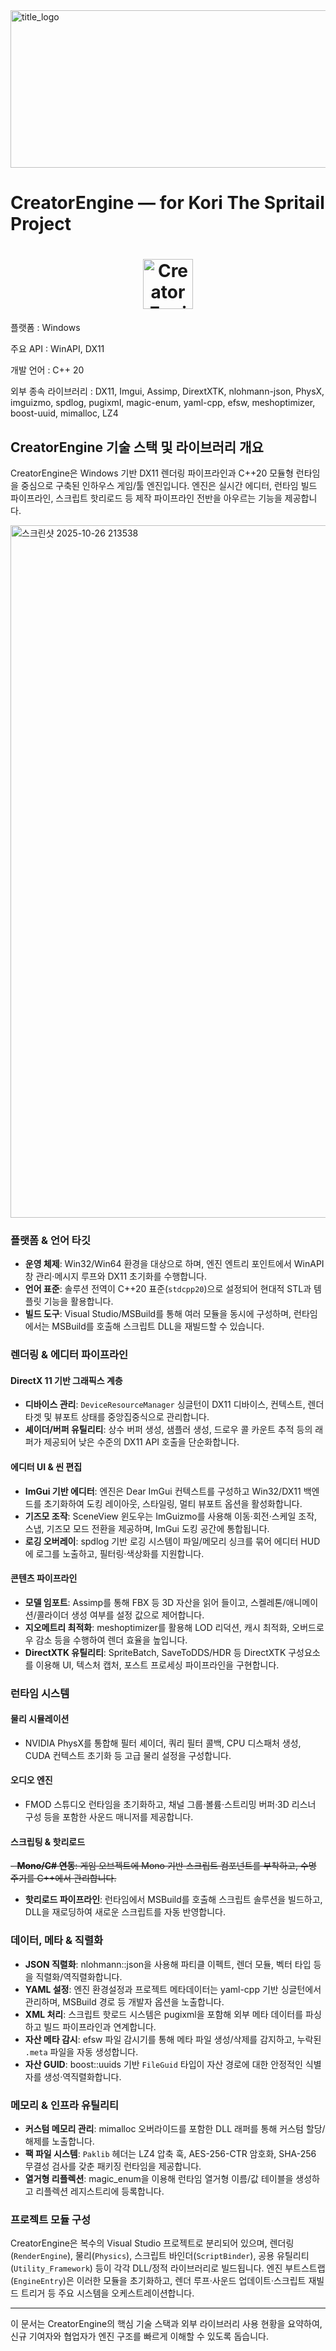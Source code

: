 <img width="508" height="252" alt="title_logo" src="https://github.com/user-attachments/assets/6629d62f-83b2-4e3e-866e-65dedafb3400" />

# CreatorEngine — for <a>Kori The Spritail</a> Project

<h1 align="center">
<img src="https://github.com/user-attachments/assets/b9a0307e-6e61-4c6f-8d68-44f74e6d1609" alt="Creator Engine" height="80">
</h1>

플랫폼 : Windows

주요 API : WinAPI, DX11

개발 언어 : C++ 20

외부 종속 라이브러리 : DX11, Imgui, Assimp, DirextXTK, nlohmann-json, PhysX, imguizmo, spdlog, pugixml, magic-enum, yaml-cpp, efsw, meshoptimizer, boost-uuid, mimalloc, LZ4

## CreatorEngine 기술 스택 및 라이브러리 개요

CreatorEngine은 Windows 기반 DX11 렌더링 파이프라인과 C++20 모듈형 런타임을 중심으로 구축된 인하우스 게임/툴 엔진입니다. 엔진은 실시간 에디터, 런타임 빌드 파이프라인, 스크립트 핫리로드 등 제작 파이프라인 전반을 아우르는 기능을 제공합니다.

<img width="1917" height="1108" alt="스크린샷 2025-10-26 213538" src="https://github.com/user-attachments/assets/8eb2e961-ec65-457b-b90b-1f17bb39c18f" />

### 플랫폼 & 언어 타깃
- **운영 체제**: Win32/Win64 환경을 대상으로 하며, 엔진 엔트리 포인트에서 WinAPI 창 관리·메시지 루프와 DX11 초기화를 수행합니다.
- **언어 표준**: 솔루션 전역이 C++20 표준(`stdcpp20`)으로 설정되어 현대적 STL과 템플릿 기능을 활용합니다.
- **빌드 도구**: Visual Studio/MSBuild를 통해 여러 모듈을 동시에 구성하며, 런타임에서는 MSBuild를 호출해 스크립트 DLL을 재빌드할 수 있습니다.

### 렌더링 & 에디터 파이프라인
#### DirectX 11 기반 그래픽스 계층
- **디바이스 관리**: `DeviceResourceManager` 싱글턴이 DX11 디바이스, 컨텍스트, 렌더타겟 및 뷰포트 상태를 중앙집중식으로 관리합니다.
- **셰이더/버퍼 유틸리티**: 상수 버퍼 생성, 샘플러 생성, 드로우 콜 카운트 추적 등의 래퍼가 제공되어 낮은 수준의 DX11 API 호출을 단순화합니다.

#### 에디터 UI & 씬 편집
- **ImGui 기반 에디터**: 엔진은 Dear ImGui 컨텍스트를 구성하고 Win32/DX11 백엔드를 초기화하여 도킹 레이아웃, 스타일링, 멀티 뷰포트 옵션을 활성화합니다.
- **기즈모 조작**: SceneView 윈도우는 ImGuizmo를 사용해 이동·회전·스케일 조작, 스냅, 기즈모 모드 전환을 제공하며, ImGui 도킹 공간에 통합됩니다.
- **로깅 오버레이**: spdlog 기반 로깅 시스템이 파일/메모리 싱크를 묶어 에디터 HUD에 로그를 노출하고, 필터링·색상화를 지원합니다.

#### 콘텐츠 파이프라인
- **모델 임포트**: Assimp를 통해 FBX 등 3D 자산을 읽어 들이고, 스켈레톤/애니메이션/콜라이더 생성 여부를 설정 값으로 제어합니다.
- **지오메트리 최적화**: meshoptimizer를 활용해 LOD 리덕션, 캐시 최적화, 오버드로우 감소 등을 수행하여 렌더 효율을 높입니다.
- **DirectXTK 유틸리티**: SpriteBatch, SaveToDDS/HDR 등 DirectXTK 구성요소를 이용해 UI, 텍스처 캡처, 포스트 프로세싱 파이프라인을 구현합니다.

### 런타임 시스템
#### 물리 시뮬레이션
- NVIDIA PhysX를 통합해 필터 셰이더, 쿼리 필터 콜백, CPU 디스패처 생성, CUDA 컨텍스트 초기화 등 고급 물리 설정을 구성합니다.

#### 오디오 엔진
- FMOD 스튜디오 런타임을 초기화하고, 채널 그룹·볼륨·스트리밍 버퍼·3D 리스너 구성 등을 포함한 사운드 매니저를 제공합니다.

#### 스크립팅 & 핫리로드
~~- **Mono/C# 연동**: 게임 오브젝트에 Mono 기반 스크립트 컴포넌트를 부착하고, 수명 주기를 C++에서 관리합니다.~~
- **핫리로드 파이프라인**: 런타임에서 MSBuild를 호출해 스크립트 솔루션을 빌드하고, DLL을 재로딩하여 새로운 스크립트를 자동 반영합니다.

### 데이터, 메타 & 직렬화
- **JSON 직렬화**: nlohmann::json을 사용해 파티클 이펙트, 렌더 모듈, 벡터 타입 등을 직렬화/역직렬화합니다.
- **YAML 설정**: 엔진 환경설정과 프로젝트 메타데이터는 yaml-cpp 기반 싱글턴에서 관리하며, MSBuild 경로 등 개발자 옵션을 노출합니다.
- **XML 처리**: 스크립트 핫로드 시스템은 pugixml을 포함해 외부 메타 데이터를 파싱하고 빌드 파이프라인과 연계합니다.
- **자산 메타 감시**: efsw 파일 감시기를 통해 메타 파일 생성/삭제를 감지하고, 누락된 `.meta` 파일을 자동 생성합니다.
- **자산 GUID**: boost::uuids 기반 `FileGuid` 타입이 자산 경로에 대한 안정적인 식별자를 생성·역직렬화합니다.

### 메모리 & 인프라 유틸리티
- **커스텀 메모리 관리**: mimalloc 오버라이드를 포함한 DLL 래퍼를 통해 커스텀 할당/해제를 노출합니다.
- **팩 파일 시스템**: `Paklib` 헤더는 LZ4 압축 훅, AES-256-CTR 암호화, SHA-256 무결성 검사를 갖춘 패키징 런타임을 제공합니다.
- **열거형 리플렉션**: magic_enum을 이용해 런타임 열거형 이름/값 테이블을 생성하고 리플렉션 레지스트리에 등록합니다.

### 프로젝트 모듈 구성
CreatorEngine은 복수의 Visual Studio 프로젝트로 분리되어 있으며, 렌더링(`RenderEngine`), 물리(`Physics`), 스크립트 바인더(`ScriptBinder`), 공용 유틸리티(`Utility_Framework`) 등이 각각 DLL/정적 라이브러리로 빌드됩니다. 엔진 부트스트랩(`EngineEntry`)은 이러한 모듈을 초기화하고, 렌더 루프·사운드 업데이트·스크립트 재빌드 트리거 등 주요 시스템을 오케스트레이션합니다.

---
이 문서는 CreatorEngine의 핵심 기술 스택과 외부 라이브러리 사용 현황을 요약하여, 신규 기여자와 협업자가 엔진 구조를 빠르게 이해할 수 있도록 돕습니다.
